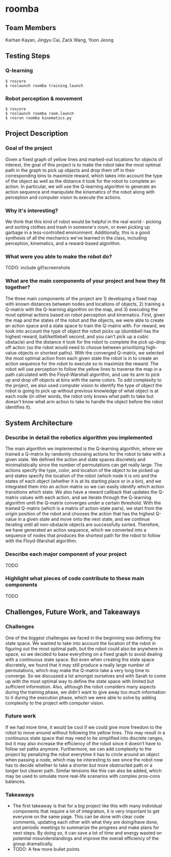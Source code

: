 # roomba

## Team Members
Karhan Kayan, Jingyu Cai, Zack Wang, Yoon Jeong

## Testing Steps

### Q-learning
    $ roscore
    $ roslaunch roomba training.launch

### Robot perception & movement
    $ roscore
    $ roslaunch roomba room.launch
    $ rosrun roomba kinematics.py

## Project Description

### Goal of the project
Given a fixed graph of yellow lines and marked-out locations for objects of interest, the goal of this project is to make the robot take the most optimal path in the graph to pick up objects and drop them off in their corresponding bins to maximize reward, which takes into account the type of the object as well as the distance it took for the robot to complete an action. In particular, we will use the Q-learning algorithm to generate an action sequence and manipulate the kinematics of the robot along with perception and computer vision to execute the actions.

### Why it's interesting?
We think that this kind of robot would be helpful in the real world - picking and sorting clothes and trash in someone's room, or even picking up garbage in a less-controlled environment. Additionally, this is a good synthesis of all the mechanics we've learned in the class, including perception, kinematics, and a reward-based algorithm.

### What were you able to make the robot do?
TODO: include gif/screenshots

### What are the main components of your project and how they fit together?
The three main components of the project are 1) developing a fixed map with known distances between nodes and locations of objects, 2) training a Q-matrix with the Q-learning algorithm on the map, and 3) executing the most optimal actions based on robot perception and kinematics. First, given the map and the states of the robot and the objects, we were able to create an action space and a state space to train the Q-matrix with. For reward, we took into account the type of object the robot picks up (dumbbell has the highest reward, ball/kettlebell second, and you can't pick up a cubic obstacle) and the distance it took for the robot to complete the pick up-drop off action (so the robot would need to choose between prioritizing high-value objects or shortest paths). With the converged Q-matrix, we selected the most optimal action from each given state the robot is in to create an action sequence for the robot to execute so to maximize the reward. The robot will use perception to follow the yellow lines to traverse the map in a path calculated with the Floyd-Warshall algorithm, and use its arm to pick up and drop off objects at bins with the same colors. To add complexity to the project, we also used computer vision to identify the type of object the robot is going to pick up without previous knowledge of what object is at each node (in other words, the robot only knows what path to take but doesn't know what arm action to take to handle the object before the robot identifies it).

## System Architecture

### Describe in detail the robotics algorithm you implemented
The main algorithm we implemented is the Q-learning algorithm, where we trained a Q-matrix by randomly choosing actions for the robot to take with a given state. We defined the action and state spaces discretely and minimalistically since the number of permutations can get really large. The actions specify the type, color, and location of the object to be picked up and states specify the location of the robot (which node it is on) and the states of each object (whether it is at its starting place or in a bin), and we integrated them into an action matrix so we can easily identify which action transitions which state. We also have a reward callback that updates the Q-matrix values with each action, and we iterate through the Q-learning algorithm until the Q-matrix converges under a certain threshold. With the trained Q-matrix (which is a matrix of action-state pairs), we start from the origin position of the robot and chooses the action that has the highest Q-value in a given state and move onto the next state, and we continue iterating until all non-obstacle objects are successfully sorted. Therefore, we have generated an action sequence, which we converted into a sequence of nodes that produces the shortest path for the robot to follow with the Floyd-Warshall algorithm.

### Describe each major component of your project
TODO

### Highlight what pieces of code contribute to these main components
TODO

## Challenges, Future Work, and Takeaways

### Challenges
One of the biggest challenges we faced in the beginning was defining the state space. We wanted to take into account the location of the robot in figuring out the most optimal path, but the robot could also be anywhere in space, so we decided to base everything on a fixed graph to avoid dealing with a continuous state space. But even when creating the state space discretely, we found that it may still produce a really large number of permutations, which may make the Q-matrix take a very long time to converge. So we discussed a lot amongst ourselves and with Sarah to come up with the most optimal way to define the state space with limited but sufficient information. Also, although the robot considers many aspects during the training phase, we didn't want to give away too much information to it during the execution phase, which we were able to solve by adding complexity to the project with computer vision.

### Future work
If we had more time, it would be cool if we could give more freedom to the robot to move around without following the yellow lines. This may result in a continuous state space that may need to be simplified into discrete ranges, but it may also increase the efficiency of the robot since it doesn’t have to follow set paths anymore. Furthermore, we can add complexity to the project by penalizing the robot everytime it has to circle around an object when passing a node, which may be interesting to see since the robot now has to decide whether to take a shorter but more obstructed path or a longer but clearer path. Similar tensions like this can also be added, which may be used to simulate more real-life scenarios with complex pros-cons balances.

### Takeaways
- The first takeaway is that for a big project like this with many individual components that require a lot of integration, it is very important to get everyone on the same page. This can be done with clear code comments, updating each other with what they are doing/have done, and periodic meetings to summarize the progress and make plans for next steps. By doing so, it can save a lot of time and energy wasted on potential misunderstandings and improve the overall efficiency of the group dramatically.
- TODO: A few more bullet points
